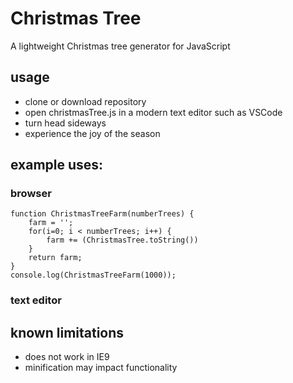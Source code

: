 # Christmas Tree
A lightweight Christmas tree generator for JavaScript

## usage
- clone or download repository
- open christmasTree.js in a modern text editor such as VSCode
- turn head sideways
- experience the joy of the season

## example uses:

### browser

	function ChristmasTreeFarm(numberTrees) {
		farm = '';
		for(i=0; i < numberTrees; i++) {
			farm += (ChristmasTree.toString())
		}
		return farm;
	}
	console.log(ChristmasTreeFarm(1000));

### text editor

[](example-in-browser.png)

## known limitations
- does not work in IE9
- minification may impact functionality
